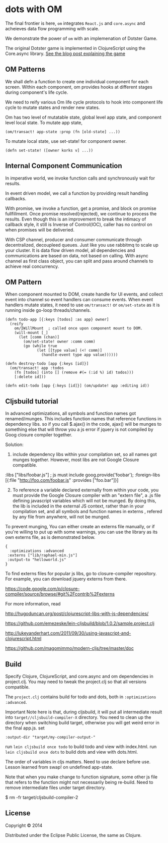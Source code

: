 # dots with OM

The final frontier is here, `om` integrates `React.js` and `core.async` and acheieves data flow programming with scale.

We demonstrate the power of `om` with an implemenation of Dotster Game. 

The original Dotster game is implemented in ClojureScript using the Core.async library. [See the blog post explaining the game](http://rigsomelight.com/2013/08/12/clojurescript-core-async-dots-game.html)


## OM Patterns

We shall defn a function to create one individual component for each screen.
Within each component, om provides hooks at different stages during component's life cycle. 

We need to reify various Om life cycle protocols to hook into component life cycle to mutate states and render new states.

Om has two level of mutatable state, global level app state, and component level local state. To mutate app state,
    
    (om/transact! app-state :prop (fn [old-state] ...))

To mutate local state, use set-state! for component owner.

    (defn set-state! ([owner korks v] ...))

## Internal Component Communication

In imperative world, we invoke function calls and synchronously wait for results.

In event driven model, we call a function by providing result handling callbacks. 

With promise, we invoke a function, get a promise, and block on promise fullfillment. Once promise resolved(rejected), we continue to process the results. Even though this is an improvement to break the intimacy of callback style, it still is Inverse of Control(IOC), caller has no control on when promises will be deliveried.

With CSP channel, producer and consumer communicate through decentralized, decoupleed queues. Just like you use rabbitmq to scale up your cluster. It is data flow driven model, all dependencies and communications are based on data, not based on calling. With async channel as first class object, you can split and pass around channels to achieve real concurrency.


## OM Pattern

When component mounted to DOM, create handle for UI events, and collect event into channel so event handlers can consume events.
When event handlers mutate states, it need to use `om/transact!` or `om/set-state` as it is running inside go-loop threads/channels. 

    (defn todo-app [{:keys [todos] :as app} owner]
      (reify
        om/IWillMount  ; called once upon component mount to DOM.
        (will-mount [_]
          (let [comm (chan)]
            (om/set-state! owner :comm comm)
            (go (while true
                  (let [[type value] (<! comm)]
                    (handle-event type app value)))))) 

    (defn destroy-todo [app {:keys [id]}]
      (om/transact! app :todos
        (fn [todos] (into [] (remove #(= (:id %) id) todos)))
        [:delete id]))

    (defn edit-todo [app {:keys [id]}] (om/update! app :editing id))

## Cljsbuild tutorial

In advanced optimizations, all symbols and function names got renamed/munges. This includes function names that reference functions in dependency libs. so if you call $.ajax() in the code, ajax() will be munges to something else that will throw you a js error if jquery is not compiled by Goog closure compiler together.

Solution: 

1. include dependency libs within your compilation set, so all names got munges together. However, most libs are not Google Closure compatible.

  :libs ["libs/foobar.js"] ; js must include goog.provide('foobar');
  :foreign-libs [{:file "http://foo.com/foobar.js"
                  :provides ["foo.bar"]}]

2. To reference a variable declared externally from within your code, you must provide the Google Closure compiler with an "extern file", a .js file defining javascript variables which will not be munged. By doing this, the lib is included in the external JS context, rather than in your compilation set, and all symbols and function names in externs , refered by any file from anywhere, will not be munged.

To prevent munging, You can either create an externs file manually, or if you're willing to put up with some warnings, you can use the library as its own externs file, as is demonstrated below.

    {
      :optimizations :advanced
     :externs ["lib/raphael-min.js"]
     :output-to "helloworld.js"
    }

To find externs files for popular js libs, go to closure-compiler repository. For example, you can download jquery externs from there.

  https://code.google.com/p/closure-compiler/source/browse/#git%2Fcontrib%2Fexterns


For more information, read 

  http://hugoduncan.org/post/clojurescript-libs-with-js-dependencies/

  https://github.com/emezeske/lein-cljsbuild/blob/1.0.2/sample.project.clj

  http://lukevanderhart.com/2011/09/30/using-javascript-and-clojurescript.html

  https://github.com/magomimmo/modern-cljs/tree/master/doc

## Build

Specify Clojure, ClojureScript, and core.async and om dependencies in project.clj. You may need to tweak the project.clj so that all versions compatible.

The `project.clj` contains build for todo and dots, both in `:optimizations :advanced`.

Important Note here is that, during cljsbuild, it will put all intermediate result into `target//cljsbuild-compiler-X` directory. You need to clean up the directory when switching build target, otherwise you will get weird error in the final app.js. set 

    :output-dir "target/my-compiler-output-"


run `lein cljsbuild once todo` to build todo and view with index.html.
run `lein cljsbuild once dots` to build dots and view with dots.html.

The order of variables in cljs matters. Need to use declare before use. Lesson learned from swap! on undefined app-state.

Note that when you make change to function signature, some other js file that refers to the function might not necessarily being re-build. Need to remove intermediate files under target directory.

  $ rm -fr target/cljsbuild-compiler-2

## License

Copyright © 2014

Distributed under the Eclipse Public License, the same as Clojure.
